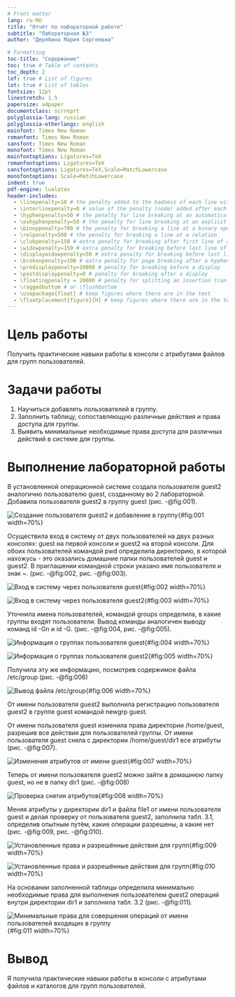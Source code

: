 ```yaml
---
# Front matter
lang: ru-RU
title: "Отчёт по лабораторной работе"
subtitle: "Лабораторная №3"
author: "Дерябина Мария Сергеевна"

# Formatting
toc-title: "Содержание"
toc: true # Table of contents
toc_depth: 2
lof: true # List of figures
lot: true # List of tables
fontsize: 12pt
linestretch: 1.5
papersize: a4paper
documentclass: scrreprt
polyglossia-lang: russian
polyglossia-otherlangs: english
mainfont: Times New Roman
romanfont: Times New Roman
sansfont: Times New Roman
monofont: Times New Roman
mainfontoptions: Ligatures=TeX
romanfontoptions: Ligatures=TeX
sansfontoptions: Ligatures=TeX,Scale=MatchLowercase
monofontoptions: Scale=MatchLowercase
indent: true
pdf-engine: lualatex
header-includes:
  - \linepenalty=10 # the penalty added to the badness of each line within a paragraph (no associated penalty node) Increasing the value makes tex try to have fewer lines in the paragraph.
  - \interlinepenalty=0 # value of the penalty (node) added after each line of a paragraph.
  - \hyphenpenalty=50 # the penalty for line breaking at an automatically inserted hyphen
  - \exhyphenpenalty=50 # the penalty for line breaking at an explicit hyphen
  - \binoppenalty=700 # the penalty for breaking a line at a binary operator
  - \relpenalty=500 # the penalty for breaking a line at a relation
  - \clubpenalty=150 # extra penalty for breaking after first line of a paragraph
  - \widowpenalty=150 # extra penalty for breaking before last line of a paragraph
  - \displaywidowpenalty=50 # extra penalty for breaking before last line before a display math
  - \brokenpenalty=100 # extra penalty for page breaking after a hyphenated line
  - \predisplaypenalty=10000 # penalty for breaking before a display
  - \postdisplaypenalty=0 # penalty for breaking after a display
  - \floatingpenalty = 20000 # penalty for splitting an insertion (can only be split footnote in standard LaTeX)
  - \raggedbottom # or \flushbottom
  - \usepackage{float} # keep figures where there are in the text
  - \floatplacement{figure}{H} # keep figures where there are in the text
---
```


# Цель работы

Получить практические навыки работы в консоли с атрибутами файлов для групп пользователей.

# Задачи работы

1. Научиться добавлять пользователей в группу.
2. Заполнить таблицу, сопоставляющую различные действия и права доступа для группы.
3. Выявить минимальные необходимые права доступа для различных действий в системе для группы.

# Выполнение лабораторной работы

В установленной операционной системе создала пользователя guest2 аналогично пользователю guest, созданному во 2 лабораторной. Добавила пользователя guest2 в группу guest (рис. -@fig:001).

![Создание пользователя guest2 и добавление в группу](../image/1.png){#fig:001 width=70%}

Осуществила вход в систему от двух пользователей на двух разных консолях: guest на первой консоли и guest2 на второй консоли. Для обоих пользователей командой pwd определила директорию, в которой нахожусь - это оказались домашние папки пользователей guest и guest2. В приглашении командной строки указано имя пользователя и знак ~. (рис. -@fig:002, рис. -@fig:003).

![Вход в систему через пользователя guest](../image/2.png){#fig:002 width=70%}

![Вход в систему через пользователя guest2](../image/3.png){#fig:003 width=70%}

Уточнила имена пользователей, командой groups определила, в какие группы входят пользователи. Вывод команды аналогичен выводу команд id -Gn и id -G. (рис. -@fig:004, рис. -@fig:005).

![Информация о группах пользователя guest](../image/4.png){#fig:004 width=70%}

![Информация о группах пользователя guest2](../image/5.png){#fig:005 width=70%}

Получила эту же информацию, посмотрев содержимое файла /etc/group (рис. -@fig:006)

![Вывод файла /etc/group](../image/6.png){#fig:006 width=70%}

От имени пользователя guest2 выполнила регистрацию пользователя guest2 в группе guest командой newgrp guest.

От имени пользователя guest изменила права директории /home/guest, разрешив все действия для пользователей группы. От имени пользователя guest сняла с директории /home/guest/dir1 все атрибуты (рис. -@fig:007).

![Изменения атрибутов от имени guest](../image/7.png){#fig:007 width=70%}

Теперь от имени пользователя guest2 можно зайти в домашнюю папку guest, но не в папку dir1 (рис. -@fig:008)

![Проверка снятия атрибутов](../image/8.png){#fig:008 width=70%}

Меняя атрибуты у директории dir1 и файла file1 от имени пользователя guest и делая проверку от пользователя guest2, заполнила табл. 3.1,
определив опытным путём, какие операции разрешены, а какие нет (рис. -@fig:009, рис. -@fig:010).

![Установленные права и разрешённые действия для групп](../image/9.png){#fig:009 width=70%}

![Установленные права и разрешённые действия для групп](../image/10.png){#fig:010 width=70%}


На основании заполненной таблицы определила минимально необходимые права для выполнения пользователем guest2 операций
внутри директории dir1 и заполнила табл. 3.2  (рис. -@fig:011).

![Минимальные права для совершения операций от имени пользователей входящих в группу](../image/11.png){#fig:011 width=70%}

# Вывод

Я получила практические навыки работы в консоли с атрибутами файлов и каталогов для групп пользователей.
